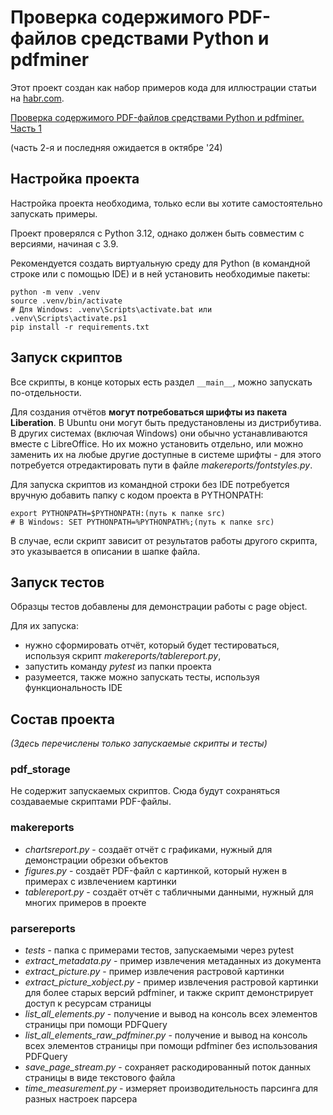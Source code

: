 # Проверка содержимого PDF-файлов средствами Python и pdfminer

Этот проект создан как набор примеров кода для иллюстрации статьи
на [habr.com](https://habr.com).

[Проверка содержимого PDF-файлов средствами Python и pdfminer. Часть 1](https://habr.com/ru/companies/auriga/articles/843774/)

(часть 2-я и последняя ожидается в октябре '24)

## Настройка проекта

Настройка проекта необходима, только если вы хотите самостоятельно запускать примеры.

Проект проверялся с Python 3.12, однако должен быть совместим с версиями, начиная с 3.9.

Рекомендуется создать виртуальную среду для Python (в командной строке или с помощью IDE)
и в ней установить необходимые пакеты:

    python -m venv .venv
    source .venv/bin/activate
    # Для Windows: .venv\Scripts\activate.bat или .venv\Scripts\activate.ps1
    pip install -r requirements.txt

## Запуск скриптов

Все скрипты, в конце которых есть раздел ``__main__``, можно запускать по-отдельности.

Для создания отчётов **могут потребоваться шрифты из пакета Liberation**.
В Ubuntu они могут быть предустановлены из дистрибутива.
В других системах (включая Windows) они обычно устанавливаются вместе с LibreOffice.
Но их можно установить отдельно, или можно заменить их на любые другие доступные в системе
шрифты - для этого потребуется отредактировать пути в файле *makereports/fontstyles.py*.

Для запуска скриптов из командной строки без IDE потребуется вручную добавить
папку с кодом проекта в PYTHONPATH:

    export PYTHONPATH=$PYTHONPATH:(путь к папке src)
    # В Windows: SET PYTHONPATH=%PYTHONPATH%;(путь к папке src)

В случае, если скрипт зависит от результатов работы другого скрипта, это указывается
в описании в шапке файла. 

## Запуск тестов

Образцы тестов добавлены для демонстрации работы с page object.

Для их запуска:

- нужно сформировать отчёт, который будет тестироваться, используя скрипт
  *makereports/tablereport.py*,
- запустить команду *pytest* из папки проекта
- разумеется, также можно запускать тесты, используя функциональность IDE

## Состав проекта

*(Здесь перечислены только запускаемые скрипты и тесты)*

### pdf_storage

Не содержит запускаемых скриптов.
Сюда будут сохраняться создаваемые скриптами PDF-файлы.

### makereports

- *chartsreport.py* - создаёт отчёт с графиками, нужный для демонстрации обрезки объектов
- *figures.py* - создаёт PDF-файл с картинкой, который нужен в примерах с извлечением картинки
- *tablereport.py* - создаёт отчёт с табличными данными, нужный для многих примеров в проекте

### parsereports

- *tests* - папка с примерами тестов, запускаемыми через pytest
- *extract_metadata.py* - пример извлечения метаданных из документа
- *extract_picture.py* - пример извлечения растровой картинки
- *extract_picture_xobject.py* - пример извлечения растровой картинки для более старых версий pdfminer,
  и также скрипт демонстрирует доступ к ресурсам страницы
- *list_all_elements.py* - получение и вывод на консоль всех элементов страницы при помощи PDFQuery
- *list_all_elements_raw_pdfminer.py* - получение и вывод на консоль всех элементов страницы
  при помощи pdfminer без использования PDFQuery
- *save_page_stream.py* - сохраняет раскодированный поток данных страницы в виде текстового файла
- *time_measurement.py* - измеряет производительность парсинга для разных настроек парсера
